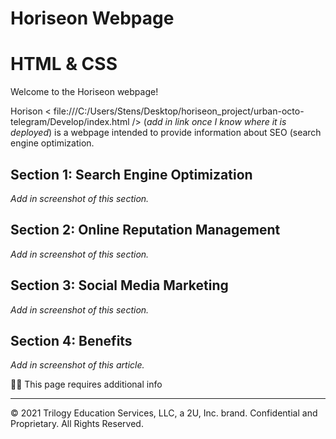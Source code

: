 # Horiseon Webpage 
# HTML & CSS

Welcome to the Horiseon webpage! 

Horison < file:///C:/Users/Stens/Desktop/horiseon_project/urban-octo-telegram/Develop/index.html /> (_add in link once I know where it is deployed_) is a webpage intended to provide information about SEO (search engine optimization. 


## Section 1: Search Engine Optimization

_Add in screenshot of this section._

## Section 2: Online Reputation Management 

_Add in screenshot of this section._

## Section 3: Social Media Marketing 

_Add in screenshot of this section._

## Section 4: Benefits

_Add in screenshot of this article._



:mechanic: This page requires additional info

---
© 2021 Trilogy Education Services, LLC, a 2U, Inc. brand. Confidential and Proprietary. All Rights Reserved.
